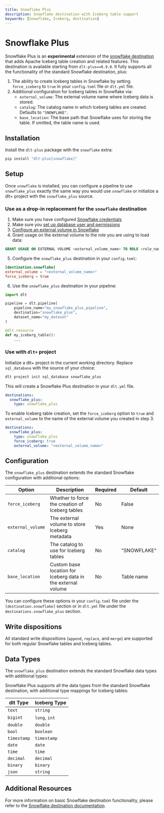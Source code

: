 ```yaml
---
title: Snowflake Plus
description: Snowflake destination with Iceberg table support
keywords: [Snowflake, Iceberg, destination]
---
```


# Snowflake Plus

Snowflake Plus is an **experimental** extension of the [snowflake destination](../../dlt-ecosystem/destinations/snowflake.md) that adds Apache Iceberg table creation and related features.
This destination is available starting from `dlt-plus==0.9.0`. It fully supports all the functionality of the standard Snowflake destination, plus:

1. The ability to create Iceberg tables in Snowflake by setting `force_iceberg` to `true` in your `config.toml` file or `dlt.yml` file.
2. Additional configuration for Iceberg tables in Snowflake via:
   - `external_volume`: The external volume name where Iceberg data is stored.
   - `catalog`: The catalog name in which Iceberg tables are created. Defaults to `"SNOWFLAKE"`.
   - `base_location`: The base path that Snowflake uses for storing the table. If omitted, the table name is used.

## Installation

Install the `dlt-plus` package with the `snowflake` extra:

```sh
pip install "dlt-plus[snowflake]"
```

## Setup

Once `snowflake` is installed, you can configure a pipeline to use `snowflake_plus` exactly the same way you would use `snowflake` or initialize a dlt+ project with the `snowflake_plus` source.

### Use as a drop-in replacement for the `snowflake` destination

1. Make sure you have configured [Snowflake credentials](../../dlt-ecosystem/destinations/snowflake#setup-guide)
2. Make sure you [set up database user and permissions](../../dlt-ecosystem/destinations/snowflake#set-up-the-database-user-and-permissions)
3. [Configure an external volume in Snowflake](https://docs.snowflake.com/en/user-guide/tables-iceberg-configure-external-volume)
4. Grant usage on the external volume to the role you are using to load data:

```sql
GRANT USAGE ON EXTERNAL VOLUME <external_volume_name> TO ROLE <role_name>;
```

5. Configure the `snowflake_plus` destination in your `config.toml`:

```toml
[destination.snowflake]
external_volume = "<external_volume_name>"
force_iceberg = true
```

6. Use the `snowflake_plus` destination in your pipeline:

```python
import dlt

pipeline = dlt.pipeline(
    pipeline_name="my_snowflake_plus_pipeline",
    destination="snowflake_plus",
    dataset_name="my_dataset"
)

@dlt.resource
def my_iceberg_table():
    ...
```

### Use with `dlt+` project

Initialize a dlt+ project in the current working directory. Replace `sql_database` with the source of your choice:

```sh
dlt project init sql_database snowflake_plus
```

This will create a Snowflake Plus destination in your `dlt.yml` file.

```yaml
destinations:
  snowflake_plus:
    type: snowflake_plus
```

To enable Iceberg table creation, set the `force_iceberg` option to `true` and `external_volume` to the name of the external volume you created in step 3.

```yaml
destinations:
  snowflake_plus:
    type: snowflake_plus
    force_iceberg: true
    external_volume: "<external_volume_name>"
```

## Configuration

The `snowflake_plus` destination extends the standard Snowflake configuration with additional options:

| Option | Description | Required | Default |
|--------|-------------|----------|---------|
| `force_iceberg` | Whether to force the creation of Iceberg tables | No | False |
| `external_volume` | The external volume to store Iceberg metadata | Yes | None |
| `catalog` | The catalog to use for Iceberg tables | No | "SNOWFLAKE" |
| `base_location` | Custom base location for Iceberg data in the external volume | No | Table name |

You can configure these options in your `config.toml` file under the `[destination.snowflake]` section or in `dlt.yml` file under the `destinations.snowflake_plus` section.

## Write dispositions

All standard write dispositions (`append`, `replace`, and `merge`) are supported for both regular Snowflake tables and Iceberg tables.

## Data Types

The `snowflake_plus` destination extends the standard Snowflake data types with additional types:

Snowflake Plus supports all the data types from the standard Snowflake destination, with additional type mappings for Iceberg tables:

| dlt Type | Iceberg Type |
|----------|--------------|
| `text` | `string` |
| `bigint` | `long`, `int` |
| `double` | `double` |
| `bool` | `boolean` |
| `timestamp` | `timestamp` |
| `date` | `date` |
| `time` | `time` |
| `decimal` | `decimal` |
| `binary` | `binary` |
| `json` | `string` |

## Additional Resources

For more information on basic Snowflake destination functionality, please refer to the [Snowflake destination documentation](../../dlt-ecosystem/destinations/snowflake.md).
